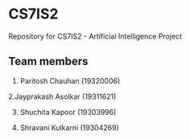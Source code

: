 # CS7IS2
Repository for CS7IS2 - Artificial Intelligence Project

## Team members

1. Paritosh Chauhan (19320006)

2.Jayprakash Asolkar (19311621)

3. Shuchita Kapoor (19303996)

4. Shravani Kulkarni (19304269)
